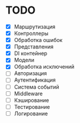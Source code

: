 # TODO
- [x] Маршрутизация
- [x] Контроллеры
- [x] Обработка ошибок
- [x] Представления
- [x] DI контейнер
- [x] Модели
- [x] Обработка исключений
- [ ] Авторизация
- [ ] Аутентификация
- [ ] Система событий
- [ ] Middleware
- [ ] Кэширование
- [ ] Тестирование
- [ ] Логирование